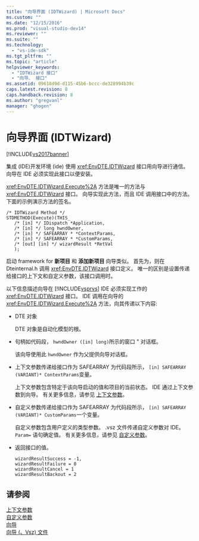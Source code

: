 ```yaml
---
title: "向导界面 (IDTWizard) | Microsoft Docs"
ms.custom: ""
ms.date: "12/15/2016"
ms.prod: "visual-studio-dev14"
ms.reviewer: ""
ms.suite: ""
ms.technology: 
  - "vs-ide-sdk"
ms.tgt_pltfrm: ""
ms.topic: "article"
helpviewer_keywords: 
  - "IDTWizard 接口"
  - "向导、 接口"
ms.assetid: 09618d9d-d115-45b6-bccc-de328994b39c
caps.latest.revision: 8
caps.handback.revision: 8
ms.author: "gregvanl"
manager: "ghogen"
---
```

# 向导界面 (IDTWizard)
[!INCLUDE[vs2017banner](../../code-quality/includes/vs2017banner.md)]

集成 \(IDE\)开发环境 \(ide\) 使用 <xref:EnvDTE.IDTWizard> 接口用向导进行通信。  向导在 IDE 必须实现此接口以便安装。  
  
 <xref:EnvDTE.IDTWizard.Execute%2A> 方法是唯一的方法与 <xref:EnvDTE.IDTWizard> 接口。  向导实现此方法，而且 IDE 调用接口中的方法。  下面的示例演示方法的签名。  
  
```  
/* IDTWizard Method */  
STDMETHOD(Execute)(THIS_  
   /* [in] */ IDispatch *Application,  
   /* [in] */ long hwndOwner,  
   /* [in] */ SAFEARRAY * *ContextParams,  
   /* [in] */ SAFEARRAY * *CustomParams,  
   /* [out] [in] */ wizardResult *RetVal  
   );  
```  
  
 启动 framework for **新项目** 和 **添加新项目** 向导类似。  首先为，则在 Dteinternal.h 调用 <xref:EnvDTE.IDTWizard> 接口定义。  唯一的区别是设置传递给接口的上下文和自定义参数，该接口调用时。  
  
 以下信息描述向导在 [!INCLUDE[vsprvs](../../code-quality/includes/vsprvs_md.md)] IDE 必须实现工作的 <xref:EnvDTE.IDTWizard> 接口。  IDE 调用在向导的 <xref:EnvDTE.IDTWizard.Execute%2A> 方法，向其传递以下内容:  
  
-   DTE 对象  
  
     DTE 对象是自动化模型的根。  
  
-   句柄如代码段， `hwndOwner ([in] long)`所示的窗口 " 对话框。  
  
     该向导使用此 `hwndOwner` 作为父提供向导对话框。  
  
-   上下文参数传递给接口作为 SAFEARRAY 为代码段所示， `[in] SAFEARRAY (VARIANT)* ContextParams`变量。  
  
     上下文参数包含特定于该向导启动的值和项目的当前状态。  IDE 通过上下文参数到向导。  有关更多信息，请参见 [上下文参数](../../extensibility/internals/context-parameters.md)。  
  
-   自定义参数传递给接口作为 SAFEARRAY 为代码段所示， `[in] SAFEARRAY (VARIANT)* CustomParams`一个变量。  
  
     自定义参数包含用户定义的类型参数。  .vsz 文件传递自定义参数对 IDE。  `Param=` 语句确定值。  有关更多信息，请参见 [自定义参数](../../extensibility/internals/custom-parameters.md)。  
  
-   返回接口的值。  
  
    ```  
    wizardResultSuccess = -1,  
    wizardResultFailure = 0  
    wizardResultCancel = 1  
    wizardResultBackout = 2  
    ```  
  
## 请参阅  
 [上下文参数](../../extensibility/internals/context-parameters.md)   
 [自定义参数](../../extensibility/internals/custom-parameters.md)   
 [向导](../../extensibility/internals/wizards.md)   
 [向导 \(。Vsz\) 文件](../../extensibility/internals/wizard-dot-vsz-file.md)